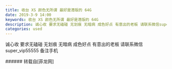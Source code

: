 ```yaml
---
title: 收台 XS 颜色无所谓 最好是港版的 64G
date: 2019-3-9 14:00
keywords: 收台 XS 颜色无所谓 最好是港版的 64G
description: 诚心收 要求无磕碰 无划痕 无暗病 成色好点 有意出的老板 请联系微信super_vip55555 备注手机
categories: used
---
```

<td class="t_f" id="postmessage_3188891">

诚心收 要求无磕碰 无划痕 无暗病 成色好点 有意出的老板 请联系微信super_vip55555 备注手机<img alt="" border="0" class="zoom" data-cf-modified-d6d049b2c1c1b96e29acdcce-="" file="http://www.flw.ph//mobcent//app/data/phiz/default/19.png" id="aimg_bH2hH" lazyloadthumb="1" onclick="" onmouseover="" src="http://www.flw.ph//mobcent//app/data/phiz/default/19.png"/><br/>
</td>
###### 转载自[菲龙网]
